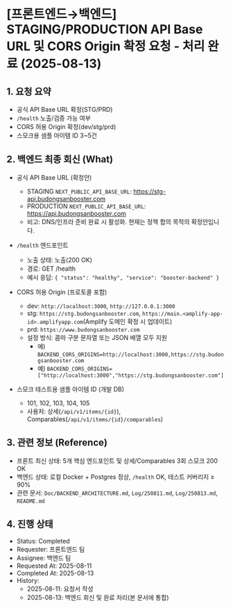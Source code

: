 # [프론트엔드→백엔드] STAGING/PRODUCTION API Base URL 및 CORS Origin 확정 요청 - 처리 완료 (2025-08-13)

## 1. 요청 요약

- 공식 API Base URL 확정(STG/PRD)
- `/health` 노출/검증 가능 여부
- CORS 허용 Origin 확정(dev/stg/prd)
- 스모크용 샘플 아이템 ID 3~5건

## 2. 백엔드 최종 회신 (What)

- 공식 API Base URL (확정안)

  - STAGING `NEXT_PUBLIC_API_BASE_URL`: https://stg-api.budongsanbooster.com
  - PRODUCTION `NEXT_PUBLIC_API_BASE_URL`: https://api.budongsanbooster.com
  - 비고: DNS/인프라 준비 완료 시 활성화. 현재는 정책 합의 목적의 확정안입니다.

- `/health` 엔드포인트

  - 노출 상태: 노출(200 OK)
  - 경로: GET /health
  - 예시 응답: `{ "status": "healthy", "service": "booster-backend" }`

- CORS 허용 Origin (프로토콜 포함)

  - dev: `http://localhost:3000`, `http://127.0.0.1:3000`
  - stg: `https://stg.budongsanbooster.com`, `https://main.<amplify-app-id>.amplifyapp.com`(Amplify 도메인 확정 시 업데이트)
  - prd: `https://www.budongsanbooster.com`
  - 설정 방식: 콤마 구분 문자열 또는 JSON 배열 모두 지원
    - 예) `BACKEND_CORS_ORIGINS=http://localhost:3000,https://stg.budongsanbooster.com`
    - 예) `BACKEND_CORS_ORIGINS=["http://localhost:3000","https://stg.budongsanbooster.com"]`

- 스모크 테스트용 샘플 아이템 ID (개발 DB)
  - 101, 102, 103, 104, 105
  - 사용처: 상세(`/api/v1/items/{id}`), Comparables(`/api/v1/items/{id}/comparables`)

## 3. 관련 정보 (Reference)

- 프론트 최신 상태: 5개 핵심 엔드포인트 및 상세/Comparables 3회 스모크 200 OK
- 백엔드 상태: 로컬 Docker + Postgres 정상, `/health` OK, 테스트 커버리지 ≥ 90%
- 관련 문서: `Doc/BACKEND_ARCHITECTURE.md`, `Log/250811.md`, `Log/250813.md`, `README.md`

## 4. 진행 상태

- Status: Completed
- Requester: 프론트엔드 팀
- Assignee: 백엔드 팀
- Requested At: 2025-08-11
- Completed At: 2025-08-13
- History:
  - 2025-08-11: 요청서 작성
  - 2025-08-13: 백엔드 회신 및 완료 처리(본 문서에 통합)
